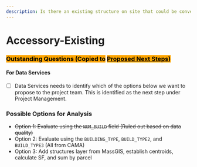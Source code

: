 ```yaml
---
description: Is there an existing structure on site that could be converted into an ADU?
---
```


# Accessory-Existing

### <mark style="background-color:orange;">Outstanding Questions (Copied to</mark> [<mark style="background-color:orange;">Proposed Next Steps</mark>](../../../project-management/proposed-next-steps.md)<mark style="background-color:orange;">)</mark>

#### For Data Services

* [ ] Data Services needs to identify which of the options below we want to propose to the project team. This is identified as the next step under Project Management.

### Possible Options for Analysis

* ~~Option 1: Evaluate using the `NUM_BUILD` field (Ruled out based on data quality)~~
* Option 2: Evaluate using the `BUILDING_TYPE`, `BUILD_TYPE2`, and `BUILD_TYPE3` (All from CAMA)
* Option 3: Add structures layer from MassGIS, establish centroids, calculate SF, and sum by parcel
